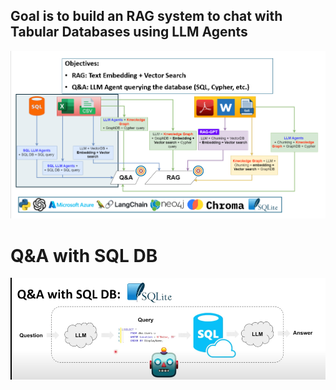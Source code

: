 ## Goal is to build an RAG system to chat with Tabular Databases using LLM Agents

![project goal](https://github.com/Younes-Piro/RAG_Databases/blob/main/goal.PNG?raw=true)

# Q&A with SQL DB

![q&a with SQL DB](https://github.com/Younes-Piro/RAG_Databases/blob/main/q&a_with_sql_DB.PNG?raw=true)
